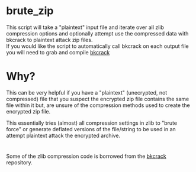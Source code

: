 # brute_zip
This script will take a "plaintext" input file and iterate over all zlib compression options and optionally attempt use the compressed data with bkcrack to plaintext attack zip files.  
If you would like the script to automatically call bkcrack on each output file you will need to grab and compile [bkcrack](https://github.com/kimci86/bkcrack)   

# Why?
This can be very helpful if you have a "plaintext" (unecrypted, not compressed) file that you suspect the encrypted zip file contains the same file within it but, are unsure of the compression methods used to create the encrypted zip file.  

This essentially tries (almost) all compression settings in zlib to "brute force" or generate deflated versions of the file/string to be used in an attempt plaintext attack the encrypted archive. 
#
Some of the zlib compression code is borrowed from the [bkcrack](https://github.com/kimci86/bkcrack) repository.
